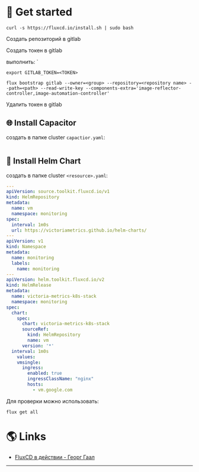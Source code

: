 # 🚀 Get started

```shell
curl -s https://fluxcd.io/install.sh | sudo bash
```

Создать репозиторий в gitlab

Создать токен в gitlab

выполнить:
`
```shell
export GITLAB_TOKEN=<TOKEN>

flux bootstrap gitlab --owner=<group> --repository=<repository name> --path=<path> --read-write-key --components-extra='image-reflector-controller,image-automation-controller'
```

Удалить токен в gitlab

## 🌐 Install Capacitor

создать в папке cluster `capactior.yaml`:

```yaml title=capacitor.yaml

```

## 🧩 Install Helm Chart

создать в папке cluster `<resource>.yaml`:

```yaml title=hr-vm.yaml
---
apiVersion: source.toolkit.fluxcd.io/v1
kind: HelmRepository
metadata:
  name: vm
  namespace: monitoring
spec:
  interval: 1m0s
  url: https://victoriametrics.github.io/helm-charts/
---
apiVersion: v1
kind: Namespace
metadata:
  name: monitoring
  labels:
    name: monitoring
---
apiVersion: helm.toolkit.fluxcd.io/v2
kind: HelmRelease
metadata:
  name: victoria-metrics-k8s-stack
  namespace: monitoring
spec:
  chart:
    spec:
      chart: victoria-metrics-k8s-stack
      sourceRef:
        kind: HelmRepository
        name: vm
      version: '*'
  interval: 1m0s
    values:
    vmsingle:
      ingress:
        enabled: true
        ingressClassName: "nginx"
        hosts:
          - vm.google.com
```

Для проверки можно использовать:

```shell
flux get all
```

# 🌎 Links


- [FluxCD в действии - Георг Гаал](https://www.youtube.com/watch?v=T4fkWIGahiQ&t=711s)

---
